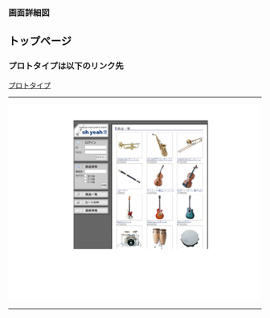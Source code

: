 ### 画面詳細図
## トップページ
### プロトタイプは以下のリンク先
[プロトタイプ](https://www.figma.com/file/t48JvlBlp7fZnCLZMDkL6G/Untitled?node-id=4%3A2)
*****
<img src="../img/toppage.png" width="500">

*****
